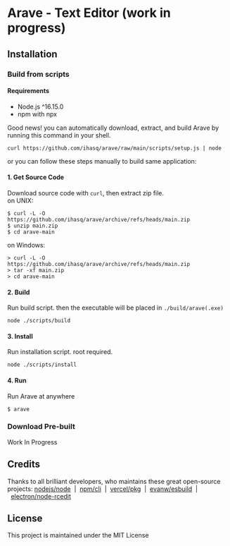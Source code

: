 # Arave - Text Editor (work in progress)

## Installation

### Build from scripts
#### Requirements
+ Node.js ^16.15.0
+ npm with npx


Good news! you can automatically download, extract, and build Arave by running this command in your shell.
```
curl https://github.com/ihasq/arave/raw/main/scripts/setup.js | node
```
or you can follow these steps manually to build same application:
#### 1\. Get Source Code
Download source code with ```curl```, then extract zip file.\
on UNIX:
```
$ curl -L -O https://github.com/ihasq/arave/archive/refs/heads/main.zip
$ unzip main.zip
$ cd arave-main
```
on Windows:
```
> curl -L -O https://github.com/ihasq/arave/archive/refs/heads/main.zip
> tar -xf main.zip
> cd arave-main
```

#### 2\. Build
Run build script. then the executable will be placed in ```./build/arave(.exe)```
```
node ./scripts/build
```

#### 3\. Install
Run installation script. root required.
```
node ./scripts/install
```

#### 4\. Run
Run Arave at anywhere
```
$ arave
```

### Download Pre-built
Work In Progress

## Credits
Thanks to all brilliant developers, who maintains these great open-source projects:
[nodejs/node](https://github.com/nodejs/node#readme)&nbsp;&nbsp;|&nbsp;&nbsp;[npm/cli](https://github.com/npm/cli#readme)&nbsp;&nbsp;|&nbsp;&nbsp;[vercel/pkg](https://github.com/vercel/pkg#readme)&nbsp;&nbsp;|&nbsp;&nbsp;[evanw/esbuild](https://github.com/evanw/esbuild#readme)&nbsp;&nbsp;|&nbsp;&nbsp;[electron/node-rcedit](https://github.com/electron/node-rcedit#readme)

## License
This project is maintained under the MIT License
